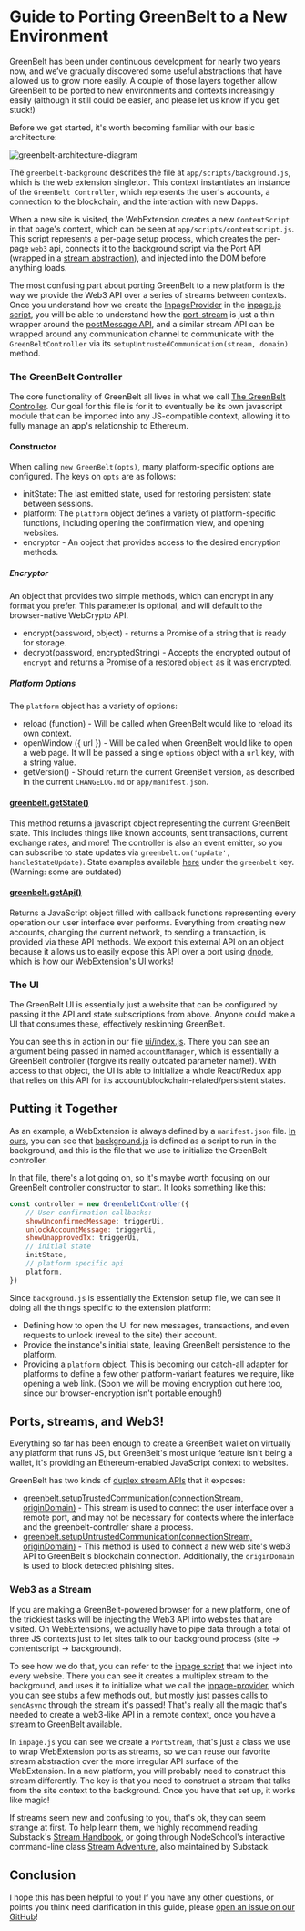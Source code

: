 # Guide to Porting GreenBelt to a New Environment

GreenBelt has been under continuous development for nearly two years now, and we’ve gradually discovered some useful abstractions that have allowed us to grow more easily. A couple of those layers together allow GreenBelt to be ported to new environments and contexts increasingly easily (although it still could be easier, and please let us know if you get stuck!)

Before we get started, it's worth becoming familiar with our basic architecture:

![greenbelt-architecture-diagram](./architecture.png)

The `greenbelt-background` describes the file at `app/scripts/background.js`, which is the web extension singleton. This context instantiates an instance of the `GreenBelt Controller`, which represents the user's accounts, a connection to the blockchain, and the interaction with new Dapps.

When a new site is visited, the WebExtension creates a new `ContentScript` in that page's context, which can be seen at `app/scripts/contentscript.js`. This script represents a per-page setup process, which creates the per-page `web3` api, connects it to the background script via the Port API (wrapped in a [stream abstraction](https://github.com/substack/stream-handbook)), and injected into the DOM before anything loads.

The most confusing part about porting GreenBelt to a new platform is the way we provide the Web3 API over a series of streams between contexts. Once you understand how we create the [InpageProvider](../app/scripts/lib/inpage-provider.js) in the [inpage.js script](../app/scripts/inpage.js), you will be able to understand how the [port-stream](../app/scripts/lib/port-stream.js) is just a thin wrapper around the [postMessage API](https://developer.mozilla.org/en-US/docs/Web/API/Window/postMessage), and a similar stream API can be wrapped around any communication channel to communicate with the `GreenBeltController` via its `setupUntrustedCommunication(stream, domain)` method.

### The GreenBelt Controller

The core functionality of GreenBelt all lives in what we call [The GreenBelt Controller](https://github.com/GreenBelt/greenbelt-extension/blob/master/app/scripts/greenbelt-controller.js). Our goal for this file is for it to eventually be its own javascript module that can be imported into any JS-compatible context, allowing it to fully manage an app's relationship to Ethereum.

#### Constructor

When calling `new GreenBelt(opts)`, many platform-specific options are configured. The keys on `opts` are as follows:

- initState: The last emitted state, used for restoring persistent state between sessions.
- platform: The `platform` object defines a variety of platform-specific functions, including opening the confirmation view, and opening websites.
- encryptor - An object that provides access to the desired encryption methods.

##### Encryptor

An object that provides two simple methods, which can encrypt in any format you prefer. This parameter is optional, and will default to the browser-native WebCrypto API.

- encrypt(password, object) - returns a Promise of a string that is ready for storage.
- decrypt(password, encryptedString) - Accepts the encrypted output of `encrypt` and returns a Promise of a restored `object` as it was encrypted.


##### Platform Options

The `platform` object has a variety of options:

- reload (function) - Will be called when GreenBelt would like to reload its own context.
- openWindow ({ url }) - Will be called when GreenBelt would like to open a web page. It will be passed a single `options` object with a `url` key, with a string value.
- getVersion() - Should return the current GreenBelt version, as described in the current `CHANGELOG.md` or `app/manifest.json`.

#### [greenbelt.getState()](https://github.com/GreenBelt/greenbelt-extension/blob/master/app/scripts/greenbelt-controller.js#L241)

This method returns a javascript object representing the current GreenBelt state. This includes things like known accounts, sent transactions, current exchange rates, and more! The controller is also an event emitter, so you can subscribe to state updates via `greenbelt.on('update', handleStateUpdate)`. State examples available [here](https://github.com/GreenBelt/greenbelt-extension/tree/master/development/states) under the `greenbelt` key. (Warning: some are outdated)

#### [greenbelt.getApi()](https://github.com/GreenBelt/greenbelt-extension/blob/master/app/scripts/greenbelt-controller.js#L274-L335)

Returns a JavaScript object filled with callback functions representing every operation our user interface ever performs. Everything from creating new accounts, changing the current network, to sending a transaction, is provided via these API methods. We export this external API on an object because it allows us to easily expose this API over a port using [dnode](https://www.npmjs.com/package/dnode), which is how our WebExtension's UI works!

### The UI

The GreenBelt UI is essentially just a website that can be configured by passing it the API and state subscriptions from above. Anyone could make a UI that consumes these, effectively reskinning GreenBelt.

You can see this in action in our file [ui/index.js](https://github.com/GreenBelt/greenbelt-extension/blob/master/ui/index.js). There you can see an argument being passed in named `accountManager`, which is essentially a GreenBelt controller (forgive its really outdated parameter name!). With access to that object, the UI is able to initialize a whole React/Redux app that relies on this API for its account/blockchain-related/persistent states.

## Putting it Together

As an example, a WebExtension is always defined by a `manifest.json` file. [In ours](https://github.com/GreenBelt/greenbelt-extension/blob/master/app/manifest.json#L31), you can see that [background.js](https://github.com/GreenBelt/greenbelt-extension/blob/master/app/scripts/background.js) is defined as a script to run in the background, and this is the file that we use to initialize the GreenBelt controller.

In that file, there's a lot going on, so it's maybe worth focusing on our GreenBelt controller constructor to start. It looks something like this:

```javascript
const controller = new GreenbeltController({
    // User confirmation callbacks:
    showUnconfirmedMessage: triggerUi,
    unlockAccountMessage: triggerUi,
    showUnapprovedTx: triggerUi,
    // initial state
    initState,
    // platform specific api
    platform,
})
```
Since `background.js` is essentially the Extension setup file, we can see it doing all the things specific to the extension platform:
- Defining how to open the UI for new messages, transactions, and even requests to unlock (reveal to the site) their account.
- Provide the instance's initial state, leaving GreenBelt persistence to the platform.
- Providing a `platform` object. This is becoming our catch-all adapter for platforms to define a few other platform-variant features we require, like opening a web link. (Soon we will be moving encryption out here too, since our browser-encryption isn't portable enough!)

## Ports, streams, and Web3!

Everything so far has been enough to create a GreenBelt wallet on virtually any platform that runs JS, but GreenBelt's most unique feature isn't being a wallet, it's providing an Ethereum-enabled JavaScript context to websites.

GreenBelt has two kinds of [duplex stream APIs](https://github.com/substack/stream-handbook#duplex) that it exposes:
- [greenbelt.setupTrustedCommunication(connectionStream, originDomain)](https://github.com/GreenBelt/greenbelt-extension/blob/master/app/scripts/greenbelt-controller.js#L352) - This stream is used to connect the user interface over a remote port, and may not be necessary for contexts where the interface and the greenbelt-controller share a process.
- [greenbelt.setupUntrustedCommunication(connectionStream, originDomain)](https://github.com/GreenBelt/greenbelt-extension/blob/master/app/scripts/greenbelt-controller.js#L337) - This method is used to connect a new web site's web3 API to GreenBelt's blockchain connection. Additionally, the `originDomain` is used to block detected phishing sites.

### Web3 as a Stream

If you are making a GreenBelt-powered browser for a new platform, one of the trickiest tasks will be injecting the Web3 API into websites that are visited. On WebExtensions, we actually have to pipe data through a total of three JS contexts just to let sites talk to our background process (site -> contentscript -> background).

To see how we do that, you can refer to the [inpage script](https://github.com/GreenBelt/greenbelt-extension/blob/master/app/scripts/inpage.js) that we inject into every website. There you can see it creates a multiplex stream to the background, and uses it to initialize what we call the [inpage-provider](https://github.com/GreenBelt/greenbelt-extension/blob/master/app/scripts/lib/inpage-provider.js), which you can see stubs a few methods out, but mostly just passes calls to `sendAsync` through the stream it's passed! That's really all the magic that's needed to create a web3-like API in a remote context, once you have a stream to GreenBelt available.

In `inpage.js` you can see we create a `PortStream`, that's just a class we use to wrap WebExtension ports as streams, so we can reuse our favorite stream abstraction over the more irregular API surface of the WebExtension. In a new platform, you will probably need to construct this stream differently. The key is that you need to construct a stream that talks from the site context to the background. Once you have that set up, it works like magic!

If streams seem new and confusing to you, that's ok, they can seem strange at first. To help learn them, we highly recommend reading Substack's [Stream Handbook](https://github.com/substack/stream-handbook), or going through NodeSchool's interactive command-line class [Stream Adventure](https://github.com/workshopper/stream-adventure), also maintained by Substack.

## Conclusion

I hope this has been helpful to you! If you have any other questions, or points you think need clarification in this guide, please [open an issue on our GitHub](https://github.com/GreenBelt/greenbelt-plugin/issues/new)!

